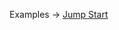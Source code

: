 <p class="ExampleLinks">Examples <span class="ExampleLinksTitleSeparator">-></span> <a href="../../examples/anyware/jump-start">Jump Start</a></p>
